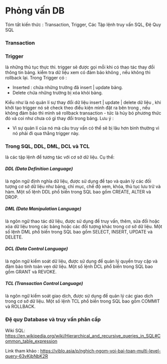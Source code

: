 # Phỏng vấn DB
Tóm tắt kiến thức : Transaction, Trigger, Các Tập lệnh truy vấn SQL, Đệ Quy SQL

### Transaction


### Trigger
là những thủ tục thực thi.
trigger sẽ được gọi mỗi khi có thao tác thay đổi thông tin bảng.
kiểm tra dữ liệu xem có đảm bảo không , nếu không thì rollback lại.
Trong Trigger có :
+ Inserted : chứa những trường đã insert | update bảng.
+ Delete chứa những trường bị xóa khỏi bảng.

Kiểu như là nó quản lí sự thay đổi dữ liệu insert | update | delete dữ liệu ,
khi khởi tạo trigger nó sẽ check theo điều kiện mình đặt ra bên trong , nếu không đảm bảo
thì mình sẽ rollback transaction - tức là hủy bó phương thức đó và coi như chưa có gì thay đổi trong bảng.
Lưu ý :
+ Vì sự quản lí của nó mà câu truy vấn có thể sẽ bị lâu hơn bình thường vì nó phải đi qua thằng trigger này.

### Trong SQL, DDL, DML, DCL và TCL 
là các tập lệnh để tương tác với cơ sở dữ liệu. Cụ thể:

##### DDL (Data Definition Language)
là ngôn ngữ định nghĩa dữ liệu, được sử dụng để tạo và quản lý các đối tượng cơ sở dữ liệu như bảng, chỉ mục, chế độ xem, khóa, thủ tục lưu trữ và hàm. Một số lệnh DDL phổ biến trong SQL bao gồm CREATE, ALTER và DROP.

##### DML (Data Manipulation Language) 
là ngôn ngữ thao tác dữ liệu, được sử dụng để truy vấn, thêm, sửa đổi hoặc xóa dữ liệu trong các bảng hoặc các đối tượng khác trong cơ sở dữ liệu. Một số lệnh DML phổ biến trong SQL bao gồm SELECT, INSERT, UPDATE và DELETE.

##### DCL (Data Control Language) 
là ngôn ngữ kiểm soát dữ liệu, được sử dụng để quản lý quyền truy cập và đảm bảo tính toàn vẹn dữ liệu. Một số lệnh DCL phổ biến trong SQL bao gồm GRANT và REVOKE.

##### TCL (Transaction Control Language) 
là ngôn ngữ kiểm soát giao dịch, được sử dụng để quản lý các giao dịch trong cơ sở dữ liệu. Một số lệnh TCL phổ biến trong SQL bao gồm COMMIT và ROLLBACK.

### Đệ quy Database và truy vấn phân cấp
Wiki SQL: https://en.wikipedia.org/wiki/Hierarchical_and_recursive_queries_in_SQL#Common_table_expression

Link tham khảo : https://viblo.asia/p/nghich-ngom-voi-bai-toan-multi-level-query-63vKjbNbK2R

